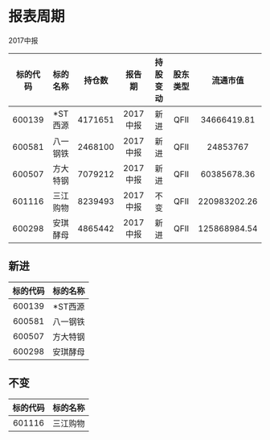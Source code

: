 # 报表周期 

2017中报

| 标的代码 | 标的名称 | 持仓数 | 报告期 | 持股变动 | 股东类型 | 流通市值 |
|:--:|:--:|:--:|:--:|:--:|:--:|:--:|
|600139|*ST西源|4171651|2017中报|新进|QFII|34666419.81|
|600581|八一钢铁|2468100|2017中报|新进|QFII|24853767|
|600507|方大特钢|7079212|2017中报|新进|QFII|60385678.36|
|601116|三江购物|8239493|2017中报|不变|QFII|220983202.26|
|600298|安琪酵母|4865442|2017中报|新进|QFII|125868984.54|


## 新进 

| 标的代码 | 标的名称 |
|:--:|:--:|
|600139|*ST西源|
|600581|八一钢铁|
|600507|方大特钢|
|600298|安琪酵母|


## 不变 

| 标的代码 | 标的名称 |
|:--:|:--:|
|601116|三江购物|

